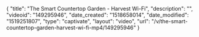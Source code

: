 {
    "title": "The Smart Countertop Garden - Harvest Wi-Fi",
    "description": "",
    "videoid": "149295946",
    "date_created": "1518658014",
    "date_modified": "1519251807",
    "type": "captivate",
    "layout": "video",
    "url": "\/v\/the-smart-countertop-garden-harvest-wi-fi-mp4\/149295946"
}